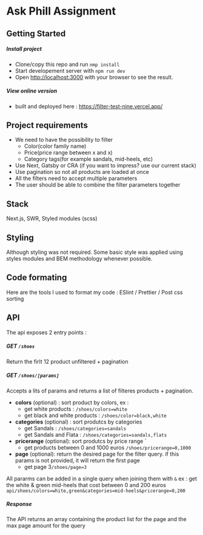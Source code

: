 # Ask Phill Assignment

## Getting Started

##### Install project

-   Clone/copy this repo and run `nmp install`
-   Start developement server with `npm run dev`
-   Open [http://localhost:3000](http://localhost:3000) with your browser to see the result.

##### View online version
- built and deployed here : https://filter-test-nine.vercel.app/

## Project requirements
- We need to have the possibility to filter 
    - Color(color family name) 
    - Price(price range between x and x) 
    - Category tags(for example sandals, mid-heels, etc) 
- Use Next, Gatsby or CRA (if you want to impress? use our current stack) 
- Use pagination so not all products are loaded at once 
- All the filters need to accept multiple parameters 
- The user should be able to combine the filter parameters together 

## Stack
Next.js, SWR, Styled modules (scss)


## Styling
Although styling was not required. Some basic style was applied using styles modules and BEM methodology whenever possible.

## Code formating
Here are the tools I used to format my code : 
ESlint /  Prettier / Post css sorting 

## API
The api exposes 2 entry points :

##### GET `/shoes`
Return the firlt 12 product unfiltered + pagination

##### GET `/shoes/[params]`
Accepts a lits of params and returns a list of filteres products + pagination.

-   **colors** (optional) : sort product by colors, ex :
    -   get white products : `/shoes/colors=white`
    -   get black and white products : `/shoes/color=black,white`
-   **categories** (optional) : sort produtcs by categories
    -   get Sandals : `/shoes/categories=sandals`
    -   get Sandals and Flata : `/shoes/categories=sandals,flats`
-   **pricerange** (optional): sort produtcs by price range `
    -   get products between 0 and 1000 euros `/shoes/pricerange=0,1000`
-   **page** (optional): return the desired page for the filter query. if this params is not provided, it will return the first page
    -   get page 3`/shoes/page=3`

All pararms can be added in a single query when joining them with `&`
ex : get the white & green mid-heels that cost between 0 and 200 euros `api/shoes/colors=white,green&categories=mid-heels&pricerange=0,200`

##### Response
The API returns an array containing the product list for the page and the max page amount for the query